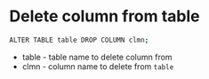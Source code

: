 # Delete column from table

```bash
ALTER TABLE table DROP COLUMN clmn;
```

- table - table name to delete column from
- clmn - column name to delete from ```table```
